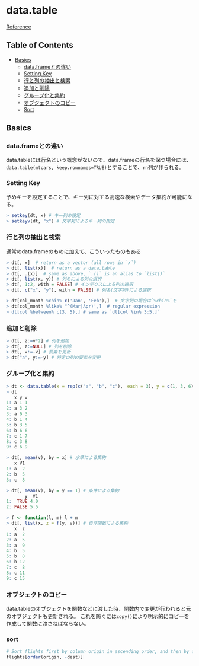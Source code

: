 # data.table
[Reference](http://kohske.github.io/ESTRELA/201410/index.html)

## Table of Contents

* [Basics](#basics)
  * [data.frameとの違い](#data.frameとの違い)
  * [Setting Key](#setting-key)
  * [行と列の抽出と検索](#行と列の抽出と検索)
  * [追加と削除](#追加と削除)
  * [グループ化と集約](#グループ化と集約)
  * [オブジェクトのコピー](#オブジェクトのコピー)
  * [Sort](#sort)


## Basics
### data.frameとの違い
data.tableには行名という概念がないので、data.frameの行名を保つ場合には、`data.table(mtcars, keep.rownames=TRUE)`とすることで、`rn`列が作られる。

### Setting Key
予めキーを設定することで、キー列に対する高速な検索やデータ集約が可能になる。
```r
> setkey(dt, x) # キー列の設定
> setkeyv(dt, "x") # 文字列によるキー列の指定
```

### 行と列の抽出と検索
通常のdata.frameのものに加えて、こういったものもある
```r
> dt[, x]  # return as a vector (all rows in `x`)
> dt[, list(x)]  # return as a data.table
> dt[, .(x)]  # same as above, `.()` is an alias to `list()`
> dt[, list(x, y)] # 列名による列の選択
> dt[, 1:2, with = FALSE] # インデクスによる列の選択
> dt[, c("x", "y"), with = FALSE] # 列名(文字列)による選択

> dt[col_month %chin% c('Jan', 'Feb'),]  # 文字列の場合は`%chin%`を
> dt[col_month %like% "^(Mar|Apr)',]  # regular expression
> dt[col %between% c(3, 5),] # same as `dt[col %in% 3:5,]`
```

### 追加と削除
```r
> dt[, z:=v*2] # 列を追加
> dt[, z:=NULL] # 列を削除
> dt[, v:=-v] # 要素を更新
> dt["a", y:=-y] # 特定の列の要素を変更
```

### グループ化と集約
```r
> dt <- data.table(x = rep(c("a", "b", "c"),　each = 3), y = c(1, 3, 6), v = 1:9)
> dt
   x y v
1: a 1 1
2: a 3 2
3: a 6 3
4: b 1 4
5: b 3 5
6: b 6 6
7: c 1 7
8: c 3 8
9: c 6 9

> dt[, mean(v), by = x] # 水準による集約
   x V1
1: a  2
2: b  5
3: c  8

> dt[, mean(v), by = y == 1] # 条件による集約
       y  V1
1:  TRUE 4.0
2: FALSE 5.5

> f <- function(l, m) l + m
> dt[, list(x, z = f(y, v))] # 自作関数による集約
   x  z
1: a  2
2: a  5
3: a  9
4: b  5
5: b  8
6: b 12
7: c  8
8: c 11
9: c 15
```

### オブジェクトのコピー
data.tableのオブジェクトを関数などに渡した時、関数内で変更が行われると元のオブジェクトも更新される。 これを防ぐには`copy()`により明示的にコピーを作成して関数に渡さねばならない。

### sort
```r
# Sort flights first by column origin in ascending order, and then by dest in descending order
flights[order(origin, -dest)]
```
